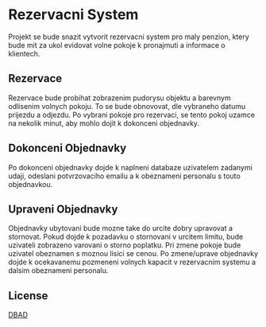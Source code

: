 # Rezervacni System

Projekt se bude snazit vytvorit rezervacni system pro maly penzion, ktery bude mit za ukol evidovat volne pokoje k pronajmuti a informace o klientech.

## Rezervace

Rezervace bude probihat zobrazenim pudorysu objektu a barevnym odlisenim volnych pokoju. To se bude obnovovat, dle vybraneho datumu prijezdu a odjezdu. Po vybrani pokoje pro rezervaci, se tento pokoj uzamce na nekolik minut, aby mohlo dojit k dokonceni objednavky.

## Dokonceni Objednavky
Po dokonceni objednavky dojde k naplneni databaze uzivatelem zadanymi udaji, odeslani potvrzovaciho emailu a k obeznameni personalu s touto objednavkou.

## Upraveni Objednavky
Objednavky ubytovani bude mozne take do urcite dobry upravovat a stornovat. Pokud dojde k pozadavku o stornovani v urcitem limitu, bude uzivateli zobrazeno varovani o storno poplatku. Pri zmene pokoje bude uzivatel obeznamen s moznou lisici se cenou. Po zmene/uprave objednavky dojde k ocekavanemu pozmeneni volnych kapacit v rezervacnim systemu a dalsim obeznameni personalu.

## License
[DBAD](https://dbad-license.org/)
